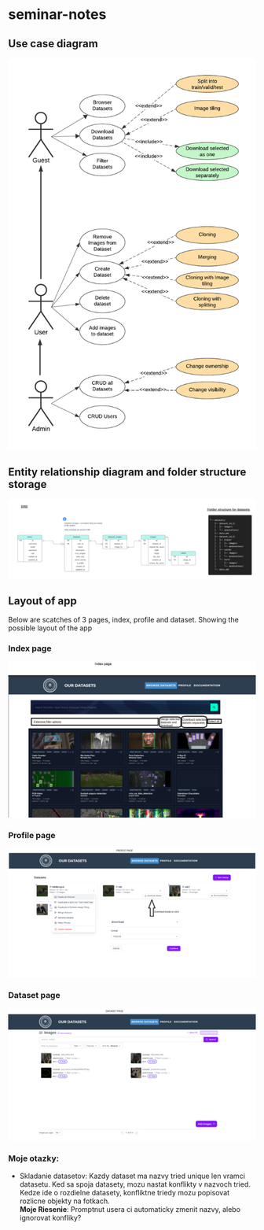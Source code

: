 # seminar-notes
## Use case diagram
<img src="use_case.png" alt="Alt text" width="700"/>  

## Entity relationship diagram and folder structure storage
![ERD diagram](ERD.png)

## Layout of app  
Below are scatches of 3 pages, index, profile and dataset. Showing the possible layout of the app
### Index page  
<img src="index_design.png" alt="Alt text" width=""/>  

### Profile page  
<img src="profile_design.png" alt="Alt text" width=""/>  

### Dataset page  
<img src="dataset_design.png" alt="Alt text" width=""/>  

### Moje otazky:
- Skladanie datasetov: Kazdy dataset ma nazvy tried unique len vramci datasetu. Ked sa spoja datasety, mozu nastat konflikty v nazvoch tried. Kedze ide o rozdielne datasety, konfliktne triedy mozu popisovat rozlicne objekty na fotkach.  
**Moje Riesenie**:  Promptnut usera ci automaticky zmenit nazvy, alebo ignorovat konfliky?
